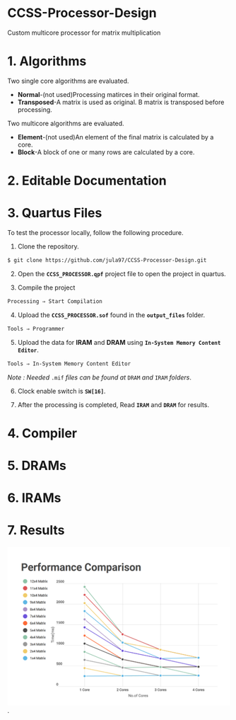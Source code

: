 # CCSS-Processor-Design
Custom multicore processor for matrix multiplication

# 1. Algorithms
Two single core algorithms are evaluated.
- **Normal**-(not used)Processing matirces in their original format.
- **Transposed**-A matrix is used as original. B matrix is transposed before processing.

Two multicore algorithms are evaluated.
- **Element**-(not used)An element of the final matrix is calculated by a core.
- **Block**-A block of one or many rows are calculated by a core.

# 2. Editable Documentation

# 3. Quartus Files
To test the processor locally, follow the following procedure.

1. Clone the repository.
```sh
$ git clone https://github.com/jula97/CCSS-Processor-Design.git
```

2. Open the **`CCSS_PROCESSOR.qpf`** project file to open the project in quartus.

3. Compile the project
```sh
Processing ⇒ Start Compilation
```

4. Upload the **`CCSS_PROCESSOR.sof`** found in the **`output_files`** folder.
```sh
Tools ⇒ Programmer
```

5. Upload the data for **IRAM** and **DRAM** using **`In-System Memory Content Editor`**.
```sh
Tools ⇒ In-System Memory Content Editor
```
*Note : Needed* `.mif` *files can be found at* `DRAM` *and* `IRAM` *folders*.  

6. Clock enable switch is **`SW[16]`**.

7. After the processing is completed, Read **`IRAM`** and **`DRAM`** for results.

# 4. Compiler

# 5. DRAMs

# 6. IRAMs

# 7. Results

![Performance](https://github.com/jula97/CCSS-Processor-Design/blob/Devel-arrange/7.Results/Results.png).

